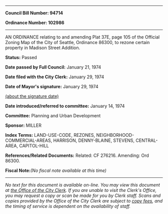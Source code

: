 

********

**Council Bill Number: 94714**
   
**Ordinance Number: 102986**
********

 AN ORDINANCE relating to and amending Plat 37E, page 105 of the Official Zoning Map of the City of Seattle, Ordinance 86300, to rezone certain property in Madison Street Addition.

**Status:** Passed
   
**Date passed by Full Council:** January 21, 1974
   
**Date filed with the City Clerk:** January 29, 1974
   
**Date of Mayor's signature:** January 29, 1974
   
[(about the signature date)](/~public/approvaldate.htm)
   
   
   
**Date introduced/referred to committee:** January 14, 1974
   
**Committee:** Planning and Urban Development
   
**Sponsor:** MILLER
   
   
**Index Terms:** LAND-USE-CODE, REZONES, NEIGHBORHOOD-COMMERCIAL-AREAS, HARRISON, DENNY-BLAINE, STEVENS, CENTRAL-AREA, CAPITOL-HILL

**References/Related Documents:** Related: CF 276216. Amending: Ord 86300.

**Fiscal Note:**_(No fiscal note available at this time)_
********

_No text for this document is available on-line. You may view this document at [the Office of the City Clerk](http://www.seattle.gov/leg/clerk/contactUs.htm). If you are unable to visit the Clerk's Office, you may request a copy or scan be made for you by Clerk staff. Scans and copies provided by the Office of the City Clerk are subject to [copy fees](http://clerk.seattle.gov/~public/clerkfees.htm), and the timing of service is dependent on the availability of staff._

